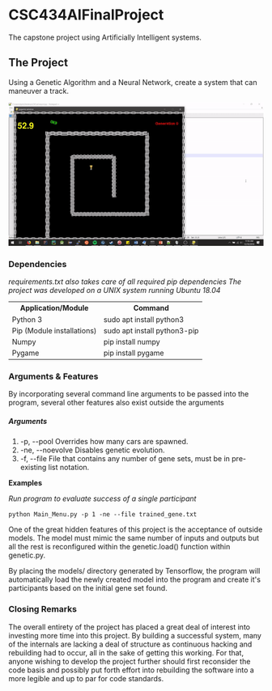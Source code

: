 # CSC434AIFinalProject
The capstone project using Artificially Intelligent systems.

<h2>The Project</h2>

<p>Using a Genetic Algorithm and a Neural Network, create a system that can maneuver a track.
</p>

![](demo.gif)

<h3>Dependencies</h3>
<i>requirements.txt also takes care of all required pip dependencies</i>
<i>The project was developed on a UNIX system running Ubuntu 18.04</i>
<table>
	<tr>
		<th>Application/Module</td>
		<th>Command</th>
	</tr>
	<tr>
		<td>Python 3</td><td>sudo apt install python3</td>
	</tr>
	<tr>
		<td>Pip (Module installations)</td><td>sudo apt install python3-pip</td>
	</tr>
	<tr>
		<td>Numpy</td><td>pip install numpy</td>
	</tr>
	<tr>
		<td>Pygame</td><td>pip install pygame</td>
	</tr>
</table>


<h3>Arguments & Features</h3>

<p>By incorporating several command line arguments to be passed into 
the program, several other features also exist outside the arguments<p>

<h5>Arguments</h5>
<ol>
	<li>-p, --pool		Overrides how many cars are spawned.</li>
	<li>-ne, --noevolve	Disables genetic evolution.</li>
	<li>-f, --file		File that contains any number of gene sets, must be in pre-existing list notation.</li>
</ol>

<b>Examples</b>

<i>Run program to evaluate success of a single participant</i> 
```
python Main_Menu.py -p 1 -ne --file trained_gene.txt
```

<p>
One of the great hidden features of this project is the acceptance of outside models.
The model must mimic the same number of inputs and outputs but all the rest is reconfigured within the
genetic.load() function within genetic.py.

By placing the models/ directory generated by Tensorflow, the program will
automatically load the newly created model into the program and create it's participants based on
the initial gene set found.
</p>

<h3>Closing Remarks</h3>
<p>The overall entirety of the project has placed a great deal of interest into investing more time into this project. 
By building a successful system, many of the internals are lacking a deal of structure as continuous hacking and rebuilding had to occur, all in the sake
of getting this working. For that, anyone wishing to develop the project further should first reconsider the code basis and possibly put forth effort into rebuilding the software
into a more legible and up to par for code standards.
</p>
